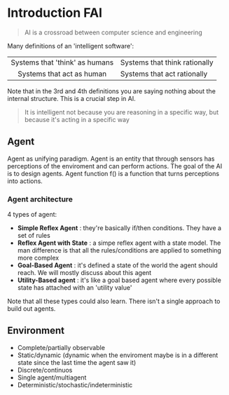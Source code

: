 # Introduction FAI






> AI is a crossroad between computer science and engineering

Many definitions of  an 'intelligent software': 

|  | |
|:--:|:--|
| Systems that 'think' as humans | Systems that think rationally  |
| Systems that act as human | Systems that act rationally  |

Note that in the 3rd and 4th definitions you are saying nothing about the internal structure. This is a crucial step in AI.

> It is intelligent not because you are reasoning in a specific way, but because it's acting in a specific way

## Agent 

Agent as unifying paradigm. Agent is an entity that through sensors has perceptions of the enviroment and can perform actions. 
The goal of the AI is to design agents. Agent function f() is a function that turns perceptions into actions. 

### Agent architecture

4 types of agent:

- **Simple Reflex Agent** :
	they're basically if/then conditions. They have a set of rules
- **Reflex Agent with State** :
	a simpe reflex agent with a state model. The man difference is that all the rules/conditions are applied to something more complex 
- **Goal-Based Agent** :
	it's defined a state of the world the agent should reach. We will mostly discuss about this agent 
- **Utility-Based agent** :
	it's like a goal based agent where every possible state has attached with an 'utility value' 


Note that all these types could also learn. There isn't a single approach to build out agents.

## Environment 

- Complete/partially observable 
- Static/dynamic (dynamic when the enviroment maybe is in a different state since the last time the agent saw it)
- Discrete/continuos
- Single agent/multiagent 
- Deterministic/stochastic/indeterministic
